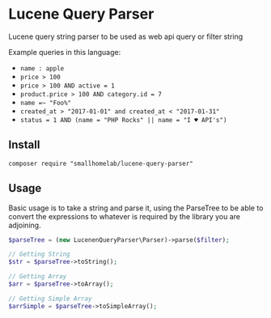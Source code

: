 # Lucene Query Parser

Lucene query string parser to be used as web api query or filter string

Example queries in this language:

- `name : apple`
- `price > 100`
- `price > 100 AND active = 1`
- `product.price > 100 AND category.id = 7`
- `name =~ "Foo%"`
- `created_at > "2017-01-01" and created_at < "2017-01-31"`
- `status = 1 AND (name = "PHP Rocks" || name = "I ♥ API's")`

## Install

```
composer require "smallhomelab/lucene-query-parser"
```

## Usage

Basic usage is to take a string and parse it, using the ParseTree to be able to convert the
expressions to whatever is required by the library you are adjoining.

```php
$parseTree = (new LucenenQueryParser\Parser)->parse($filter);

// Getting String
$str = $parseTree->toString();

// Getting Array
$arr = $parseTree->toArray();

// Getting Simple Array
$arrSimple = $parseTree->toSimpleArray();
```

